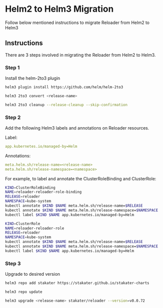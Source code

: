 # Helm2 to Helm3 Migration

Follow below mentioned instructions to migrate Reloader from Helm2 to Helm3

## Instructions

There are 3 steps involved in migrating the Reloader from Helm2 to Helm3.

### Step 1

Install the helm-2to3 plugin

```bash
helm3 plugin install https://github.com/helm/helm-2to3

helm3 2to3 convert <release-name>

helm3 2to3 cleanup --release-cleanup --skip-confirmation
```

### Step 2

Add the following Helm3 labels and annotations on Reloader resources.

Label:

```yaml
app.kubernetes.io/managed-by=Helm
```

Annotations:

```yaml
meta.helm.sh/release-name=<release-name>
meta.helm.sh/release-namespace=<namespace>
```

For example, to label and annotate the ClusterRoleBinding and ClusterRole:

```bash
KIND=ClusterRoleBinding
NAME=reloader-reloader-role-binding
RELEASE=reloader
NAMESPACE=kube-system
kubectl annotate $KIND $NAME meta.helm.sh/release-name=$RELEASE
kubectl annotate $KIND $NAME meta.helm.sh/release-namespace=$NAMESPACE
kubectl label $KIND $NAME app.kubernetes.io/managed-by=Helm

KIND=ClusterRole
NAME=reloader-reloader-role
RELEASE=reloader
NAMESPACE=kube-system
kubectl annotate $KIND $NAME meta.helm.sh/release-name=$RELEASE
kubectl annotate $KIND $NAME meta.helm.sh/release-namespace=$NAMESPACE
kubectl label $KIND $NAME app.kubernetes.io/managed-by=Helm
```

### Step 3

Upgrade to desired version

```bash
helm3 repo add stakater https://stakater.github.io/stakater-charts

helm3 repo update

helm3 upgrade <release-name> stakater/reloader --version=v0.0.72
```
